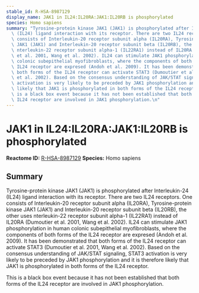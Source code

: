 ```yaml
---
stable_id: R-HSA-8987129
display_name: JAK1 in IL24:IL20RA:JAK1:IL20RB is phosphorylated
species: Homo sapiens
summary: "Tyrosine-protein kinase JAK1 (JAK1) is phosphorylated after Interleukin-24\
  \ (IL24) ligand interaction with its receptor. There are two IL24 receptors. One\
  \ consists of Interleukin-20 receptor subunit alpha (IL20RA), Tyrosine-protein kinase\
  \ JAK1 (JAK1) and Interleukin-20 receptor subunit beta (IL20RB), the other uses\
  \ nterleukin-22 receptor subunit alpha-1 (IL22RA1) instead of IL20RA (Dumoutier\
  \ et al. 2001, Wang et al. 2002). IL24 can stimulate JAK1 phosphorylation in human\
  \ colonic subepithelial myofibroblasts, where the components of both forms of the\
  \ IL24 receptor are expresed (Andoh et al. 2009). It has been demonstrated that\
  \ both forms of the IL24 receptor can activate STAT3 (Dumoutier et al. 2001, Wang\
  \ et al. 2002). Based on the consensus understanding of JAK/STAT signaling, STAT3\
  \ activation is very likely to be preceded by JAK1 phosphorylation and it is therefore\
  \ likely that JAK1 is phosphorylated in both forms of the IL24 receptor. \n\nThis\
  \ is a black box event because it has not been established that both forms of the\
  \ IL24 receptor are involved in JAK1 phosphorylation.\n"
---
```


# JAK1 in IL24:IL20RA:JAK1:IL20RB is phosphorylated
**Reactome ID:** [R-HSA-8987129](https://reactome.org/content/detail/R-HSA-8987129)
**Species:** Homo sapiens

## Summary

Tyrosine-protein kinase JAK1 (JAK1) is phosphorylated after Interleukin-24 (IL24) ligand interaction with its receptor. There are two IL24 receptors. One consists of Interleukin-20 receptor subunit alpha (IL20RA), Tyrosine-protein kinase JAK1 (JAK1) and Interleukin-20 receptor subunit beta (IL20RB), the other uses nterleukin-22 receptor subunit alpha-1 (IL22RA1) instead of IL20RA (Dumoutier et al. 2001, Wang et al. 2002). IL24 can stimulate JAK1 phosphorylation in human colonic subepithelial myofibroblasts, where the components of both forms of the IL24 receptor are expresed (Andoh et al. 2009). It has been demonstrated that both forms of the IL24 receptor can activate STAT3 (Dumoutier et al. 2001, Wang et al. 2002). Based on the consensus understanding of JAK/STAT signaling, STAT3 activation is very likely to be preceded by JAK1 phosphorylation and it is therefore likely that JAK1 is phosphorylated in both forms of the IL24 receptor. 

This is a black box event because it has not been established that both forms of the IL24 receptor are involved in JAK1 phosphorylation.

